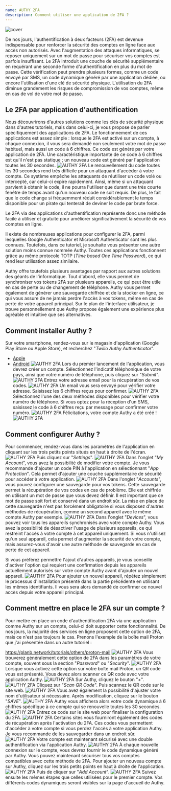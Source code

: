 ```yaml
---
name: AUTHY 2FA
description: Comment utiliser une application de 2FA ?
---
```

![cover](assets/cover.webp)

De nos jours, l'authentification à deux facteurs (2FA) est devenue indispensable pour renforcer la sécurité des comptes en ligne face aux accès non autorisés. Avec l'augmentation des attaques informatiques, se reposer uniquement sur un mot de passe pour sécuriser vos comptes est parfois insuffisant. Le 2FA introduit une couche de sécurité supplémentaire en requérant une seconde forme d'authentification en plus du mot de passe. Cette vérification peut prendre plusieurs formes, comme un code envoyé par SMS, un code dynamique généré par une application dédiée, ou encore l'utilisation d'une clé de sécurité physique. L'utilisation du 2FA diminue grandement les risques de compromission de vos comptes, même en cas de vol de votre mot de passe.

## Le 2FA par application d'authentification

Nous découvrirons d'autres solutions comme les clés de sécurité physique dans d'autres tutoriels, mais dans celui-ci, je vous propose de parler spécifiquement des applications de 2FA. Le fonctionnement de ces applications est assez simple : lorsque le 2FA est activé sur un compte, à chaque connexion, il vous sera demandé non seulement votre mot de passe habituel, mais aussi un code à 6 chiffres. Ce code est généré par votre application de 2FA. Une caractéristique importante de ce code à 6 chiffres est qu'il n'est pas statique ; un nouveau code est généré par l'application toutes les 30 secondes.
![AUTHY 2FA](assets/notext/01.webp)
Le renouvellement du code toutes les 30 secondes rend très difficile pour un attaquant d'accéder à votre compte. Ce système empêche les attaquants de réutiliser un code volé ou intercepté, car celui-ci expire rapidement. Ainsi, même si un attaquant parvient à obtenir le code, il ne pourra l'utiliser que durant une très courte fenêtre de temps avant qu'un nouveau code ne soit requis. De plus, le fait que le code change si fréquemment réduit considérablement le temps disponible pour un pirate qui tenterait de deviner le code par brute force.

Le 2FA via des applications d'authentification représente donc une méthode facile à utiliser et gratuite pour améliorer significativement la sécurité de vos comptes en ligne.

Il existe de nombreuses applications pour configurer le 2FA, parmi lesquelles Google Authenticator et Microsoft Authenticator sont les plus connues. Toutefois, dans ce tutoriel, je souhaite vous présenter une autre solution moins connue nommée Authy. Toutes ces applications fonctionnent grâce au même protocole TOTP (*Time based One Time Password*), ce qui rend leur utilisation assez similaire.

Authy offre toutefois plusieurs avantages par rapport aux autres solutions des géants de l'informatique. Tout d'abord, elle vous permet de synchroniser vos tokens 2FA sur plusieurs appareils, ce qui peut être utile en cas de perte ou de changement de téléphone. Authy vous permet également de générer une sauvegarde chiffrée et de la stocker en ligne, ce qui vous assure de ne jamais perdre l'accès à vos tokens, même en cas de perte de votre appareil principal. Sur le plan de l'interface utilisateur, je trouve personnellement que Authy propose également une expérience plus agréable et intuitive que ses alternatives.

## Comment installer Authy ?

Sur votre smartphone, rendez-vous sur le magasin d'application (Google Play Store ou Apple Store), et recherchez "*Twilio Authy Authenticator*".

- [Apple](https://apps.apple.com/us/app/twilio-authy/id494168017)
- [Android](https://play.google.com/store/apps/details?id=com.authy.authy)
![AUTHY 2FA](assets/notext/02.webp)
Lors du premier lancement de l'application, vous devrez créer un compte. Sélectionnez l'indicatif téléphonique de votre pays, ainsi que votre numéro de téléphone, puis cliquez sur "*Submit*".
![AUTHY 2FA](assets/notext/03.webp)
Entrez votre adresse email pour la récupération de vos codes.
![AUTHY 2FA](assets/notext/04.webp)
Un email vous sera envoyé pour vérifier votre adresse. Saisissez les 6 chiffres reçus pour confirmer.
![AUTHY 2FA](assets/notext/05.webp)
Sélectionnez l'une des deux méthodes disponibles pour vérifier votre numéro de téléphone. Si vous optez pour la réception d'un SMS, saisissez le code à 6 chiffres reçu par message pour confirmer votre numéro.
![AUTHY 2FA](assets/notext/06.webp)
Félicitations, votre compte Authy a été créé !
![AUTHY 2FA](assets/notext/07.webp)
## Comment configurer Authy ?

Pour commencer, rendez-vous dans les paramètres de l'application en cliquant sur les trois petits points situés en haut à droite de l'écran.
![AUTHY 2FA](assets/notext/08.webp)
Puis cliquez sur "*Settings*".
![AUTHY 2FA](assets/notext/09.webp)
Dans l'onglet "*My Account*", vous avez la possibilité de modifier votre compte. Je vous recommande d'ajouter un code PIN à l'application en sélectionnant "*App Protection*". Cela permet d'ajouter une couche supplémentaire de sécurité pour accéder à votre application.
![AUTHY 2FA](assets/notext/10.webp)
Dans l'onglet "*Accounts*", vous pouvez configurer une sauvegarde pour vos tokens. Cette sauvegarde permet la récupération de vos codes en cas de problème. Elle est chiffrée en utilisant un mot de passe que vous devez définir. Il est important que ce mot de passe soit fort et conservé dans un endroit sûr. La mise en place de cette sauvegarde n'est pas forcément obligatoire si vous disposez d'autres méthodes de récupération, comme un second appareil avec le même compte Authy par exemple.
![AUTHY 2FA](assets/notext/11.webp)
Dans l'onglet "*Devices*", vous pouvez voir tous les appareils synchronisés avec votre compte Authy. Vous avez la possibilité de désactiver l'usage de plusieurs appareils, ce qui restreint l'accès à votre compte à cet appareil uniquement. Si vous n'utilisez qu'un seul appareil, cela permet d'augmenter la sécurité de votre compte, mais assurez-vous d'avoir une autre méthode de sauvegarde en cas de perte de cet appareil.

Si vous préférez permettre l'ajout d'autres appareils, je vous conseille d'activer l'option qui requiert une confirmation depuis les appareils actuellement autorisés sur votre compte Authy avant d'ajouter un nouvel appareil.
![AUTHY 2FA](assets/notext/12.webp)
Pour ajouter un nouvel appareil, répétez simplement le processus d'installation présenté dans la partie précédente en utilisant les mêmes identifiants. Il vous sera alors demandé de confirmer ce nouvel accès depuis votre appareil principal.

## Comment mettre en place le 2FA sur un compte ?

Pour mettre en place un code d'authentification 2FA via une application comme Authy sur un compte, celui-ci doit supporter cette fonctionnalité. De nos jours, la majorité des services en ligne proposent cette option de 2FA, mais ce n'est pas toujours le cas. Prenons l'exemple de la boîte mail Proton que j'ai présentée dans un autre tutoriel :

https://planb.network/tutorials/others/proton-mail
![AUTHY 2FA](assets/notext/13.webp)
Vous trouverez généralement cette option de 2FA dans les paramètres de votre compte, souvent sous la section "*Password*" ou "*Security*".
![AUTHY 2FA](assets/notext/14.webp)
Lorsque vous activez cette option sur votre boîte mail Proton, un QR code vous est présenté. Vous devez alors scanner ce QR code avec votre application Authy.
![AUTHY 2FA](assets/notext/15.webp)
Sur Authy, cliquez le bouton "*+*".
![AUTHY 2FA](assets/notext/16.webp)
Cliquez sur "*Scan QR Code*". Puis scannez le QR code sur le site web.
![AUTHY 2FA](assets/notext/17.webp)
Vous avez également la possibilité d'ajuster votre nom d'utilisateur si nécessaire. Après modification, cliquez sur le bouton "*SAVE*".
![AUTHY 2FA](assets/notext/18.webp)
Authy vous affichera alors votre code dynamique à 6 chiffres spécifique à ce compte qui se renouvelle toutes les 30 secondes.
![AUTHY 2FA](assets/notext/19.webp)
Entrez ce code sur le site web pour finaliser la configuration du 2FA.
![AUTHY 2FA](assets/notext/20.webp)
Certains sites vous fourniront également des codes de récupération après l'activation du 2FA. Ces codes vous permettent d'accéder à votre compte si vous perdez l'accès à votre application Authy. Je vous recommande de les sauvegarder dans un endroit sûr.
![AUTHY 2FA](assets/notext/21.webp)
Votre compte est maintenant sécurisé avec une double authentification via l'application Authy.
![AUTHY 2FA](assets/notext/22.webp)
À chaque nouvelle connexion sur le compte, vous devrez fournir le code dynamique généré par Authy. Vous pouvez maintenant sécuriser tous vos comptes compatibles avec cette méthode de 2FA. Pour ajouter un nouveau compte sur Authy, cliquez sur les trois petits points en haut à droite de l'application.
![AUTHY 2FA](assets/notext/23.webp)
Puis de cliquer sur "*Add Account*".
![AUTHY 2FA](assets/notext/24.webp)
Suivez ensuite les mêmes étapes que celles utilisées pour le premier compte. Vos différents codes dynamiques seront visibles sur la page d'accueil de Authy.
